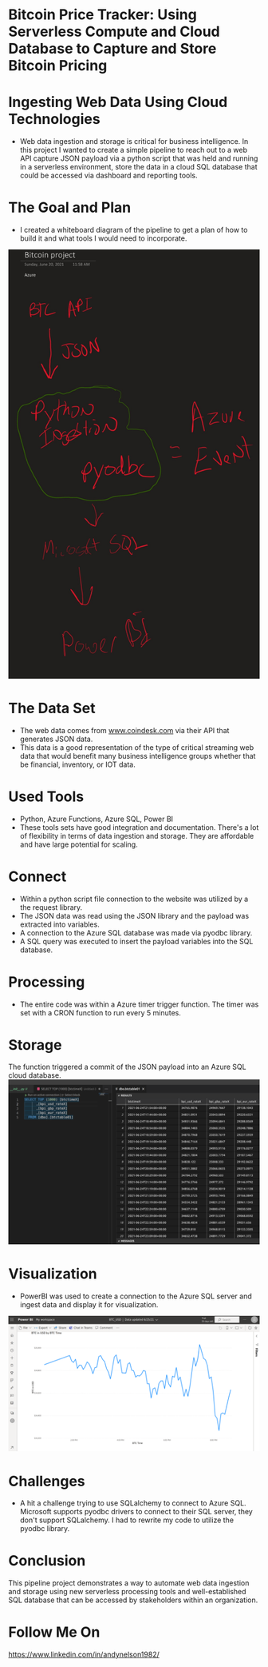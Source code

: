 # Bitcoin Price Tracker: Using Serverless Compute and Cloud Database to Capture and Store Bitcoin Pricing

# Ingesting Web Data Using Cloud Technologies
- Web data ingestion and storage is critical for business intelligence.  In this project I wanted to create a simple pipeline to reach out to a web API capture JSON payload via a python script that was held and running in a serverless environment, store the data in a cloud SQL database that could be accessed via dashboard and reporting tools.

# The Goal and Plan
- I created a whiteboard diagram of the pipeline to get a plan of how to build it and what tools I would need to incorporate.

![alt text](https://github.com/ANelson82/btc_azure_function/blob/master/btc_whiteboard%20crop.jpg "Whiteboard")

# The Data Set
- The web data comes from www.coindesk.com via their API that generates JSON data.
- This data is a good representation of the type of critical streaming web data that would benefit many business intelligence groups whether that be financial, inventory, or IOT data. 

# Used Tools
- Python, Azure Functions, Azure SQL, Power BI
- These tools sets have good integration and documentation.  There's a lot of flexibility in terms of data ingestion and storage.  They are affordable and have large potential for scaling.

# Connect
- Within a python script file connection to the website was utilized by a the request library.
- The JSON data was read using the JSON library and the payload was extracted into variables.
- A connection to the Azure SQL database was made via pyodbc library. 
- A SQL query was executed to insert the payload variables into the SQL database.

# Processing
- The entire code was within a Azure timer trigger function.  The timer was set with a CRON function to run every 5 minutes.

# Storage
The function triggered a commit of the JSON payload into an Azure SQL cloud database.
![alt text](https://github.com/ANelson82/btc_azure_function/blob/master/btc_sql_50.png "SQL Storage")

# Visualization
- PowerBI was used to create a connection to the Azure SQL server and ingest data and display it for visualization.

![alt text](https://github.com/ANelson82/btc_azure_function/blob/master/powerBI_BTC.png "Power BI Visualization")

# Challenges
- A hit a challenge trying to use SQLalchemy to connect to Azure SQL.  Microsoft supports pyodbc drivers to connect to their SQL server, they don't support SQLalchemy.   I had to rewrite my code to utilize the pyodbc library.

# Conclusion
This pipeline project demonstrates a way to automate web data ingestion and storage using new serverless processing tools and well-established SQL database that can be accessed by stakeholders within an organization.

# Follow Me On
https://www.linkedin.com/in/andynelson1982/
